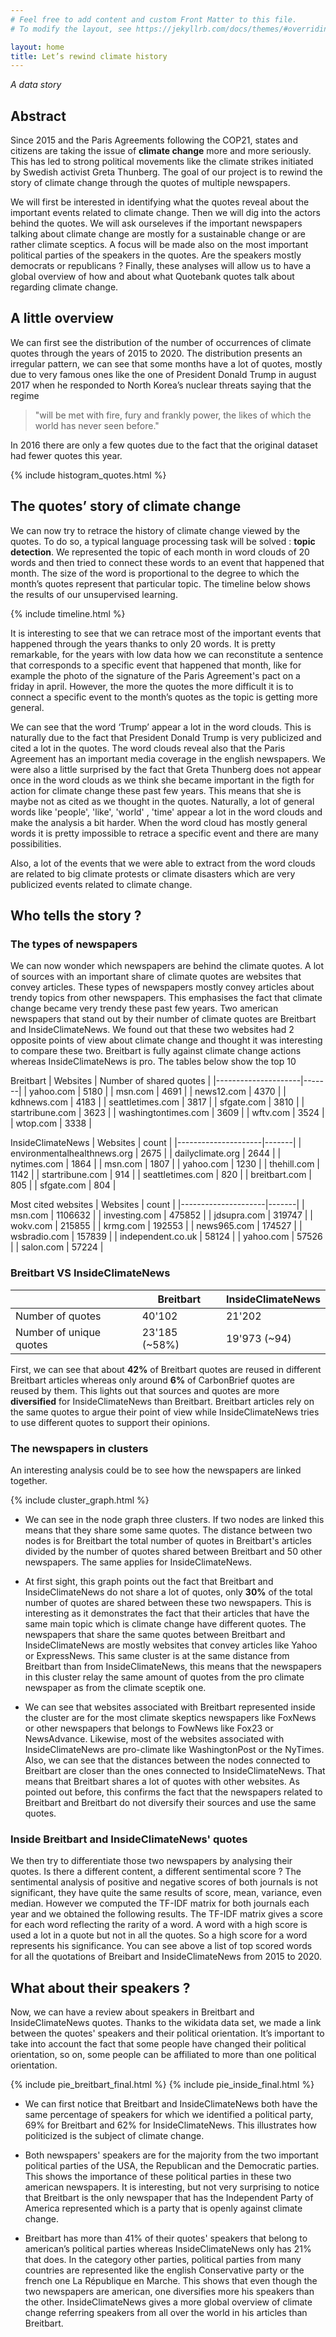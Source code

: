 ```yaml
---
# Feel free to add content and custom Front Matter to this file.
# To modify the layout, see https://jekyllrb.com/docs/themes/#overriding-theme-defaults

layout: home
title: Let’s rewind climate history 
---
```


*A data story*

## Abstract

Since 2015 and the Paris Agreements following the COP21, states and citizens are taking the issue of **climate change** more and more seriously. This has led to strong political movements like the climate strikes initiated by Swedish activist Greta Thunberg. The goal of our project is to rewind the story of climate change through the quotes of multiple newspapers. 

We will first be interested in identifying what the quotes reveal about the important events related to climate change. Then we will dig into the actors behind the quotes. We will ask ourseleves if the important newspapers talking about climate change are mostly for a sustainable change or are rather climate sceptics.  A focus will be made also on the most important political parties of the speakers in the quotes. Are the speakers mostly democrats or republicans ? Finally, these analyses will allow us to have a global overview of how and about what Quotebank quotes talk about regarding climate change.

## A little overview

We can first see the distribution of the number of occurrences of climate quotes through the years of 2015 to 2020. The distribution presents an irregular pattern, we can see that some months have a lot of quotes, mostly due to very famous ones like the one of President Donald Trump in august 2017 when he responded to North Korea’s nuclear threats saying that the regime

> "will be met with fire, fury and frankly power, the likes of which the world has never seen before."

In 2016 there are only a few quotes due to the fact that the original dataset had fewer quotes this year. 

{% include histogram_quotes.html %}

## The quotes’ story of climate change 

We can now try to retrace the history of climate change viewed by the quotes. To do so, a typical language processing task will be solved :  **topic detection**. We represented the topic of each month in word clouds of 20 words and then tried to connect these words to an event that happened that month. The size of the word is proportional to the degree to which the month’s quotes represent that particular topic. The timeline below shows the results of our unsupervised learning. 

{% include timeline.html %}

It is interesting to see that we can retrace most of the important events that happened through the years thanks to only 20 words. It is pretty remarkable, for the years with low data how we can reconstitute a sentence that corresponds to a specific event that happened that month, like for example the photo of the signature of the Paris Agreement's pact on a friday in april. However, the more the quotes the more difficult it is to connect a specific event to the month’s quotes as the topic is getting more general.

We can see that the word ‘Trump’ appear a lot in the word clouds. This is naturally due to the fact that President Donald Trump is very publicized and cited a lot in the quotes. The word clouds reveal also that the Paris Agreement has an important media coverage in the english newspapers.  We were also a little surprised by the fact that Greta Thunberg does not appear once in the word clouds as we think she became important in the figth for action for climate change these past few years. This means that she is maybe not as cited as we thought in the quotes. Naturally, a lot of general words like 'people', 'like', 'world' , 'time' appear a lot in the word clouds and make the analysis a bit harder. When the word cloud has mostly general words it is pretty impossible to retrace a specific event and there are many possibilities.

Also, a lot of the events that we were able to extract from the word clouds are related to big climate protests or climate disasters which are very publicized events related to climate change. 


## Who tells the story ?

### The types of newspapers 

We can now wonder which newspapers are behind the climate quotes. A lot of sources with an important share of climate quotes are websites that convey articles. These types of newspapers mostly convey articles about trendy topics from other newspapers. This emphasises the fact that climate change became very trendy these past few years. Two american newspapers that stand out by their number of climate quotes are Breitbart and InsideClimateNews. We found out that these two websites had 2 opposite points of view about climate change and thought it was interesting to compare these two. Breitbart is fully against climate change actions whereas InsideClimateNews is pro. The tables below show the top 10 

Breitbart
| Websites          | Number of shared quotes |
|---------------------|-------|
| yahoo.com           | 5180 |
| msn.com             | 4691 |
| news12.com          | 4370 |
| kdhnews.com         | 4183 |
| seattletimes.com    | 3817 |
| sfgate.com          | 3810 |
| startribune.com     | 3623 |
| washingtontimes.com | 3609 |
| wftv.com            | 3524 |
| wtop.com            | 3338 |

InsideClimateNews
| Websites            | count |
|---------------------|-------|
| environmentalhealthnews.org   | 2675 |
| dailyclimate.org              | 2644 |
| nytimes.com                   | 1864 |
| msn.com                       | 1807 |
| yahoo.com                     | 1230 |
| thehill.com                   | 1142 |
| startribune.com                | 914 |
| seattletimes.com               | 820 |
| breitbart.com                  | 805 |
| sfgate.com                     | 804 |

Most cited websites 
| Websites            | count |
|---------------------|-------|
| msn.com             | 1106632 |
| investing.com        | 475852 |
| jdsupra.com          | 319747 |
| wokv.com             | 215855 |
| krmg.com             | 192553 |
| news965.com          | 174527 |
| wsbradio.com         | 157839 |
| independent.co.uk     | 58124 |
| yahoo.com             | 57526 |
| salon.com             | 57224 |

### Breitbart VS InsideClimateNews

| | Breitbart | InsideClimateNews |
|-|-----------|-------------|
| Number of quotes | 40'102 | 21'202 |
| Number of unique quotes | 23'185 (~58%) | 19'973 (~94) |

First, we can see that about **42%** of Breitbart quotes are reused in different Breitbart articles whereas only around **6%** of CarbonBrief quotes are reused by them. This lights out that sources and quotes are more **diversified** for InsideClimateNews than Breitbart. Breitbart articles rely on the same quotes to argue their point of view while InsideClimateNews tries to use different quotes to support their opinions.  

### The newspapers in clusters 

An interesting analysis could be to see how the newspapers are linked together. 

{% include cluster_graph.html %}

- We can see in the node graph three clusters. If two nodes are linked this means that they share some same quotes. The distance between two nodes is for Breitbart the total number of quotes in Breitbart's articles divided by the number of quotes shared between Breitbart and  50 other newspapers. The same applies for InsideClimateNews.

- At first sight, this graph points out the fact that Breitbart and InsideClimateNews do not share a lot of quotes, only **30%** of the total number of quotes are shared between these two newspapers. This is interesting as it demonstrates the fact that their articles that have the same main topic which is climate change have different quotes. The newspapers that share the same quotes between Breitbart and InsideClimateNews are mostly websites that convey articles like Yahoo or ExpressNews. This same cluster is at the same distance from Breitbart than from InsideClimateNews, this means that the newspapers in this cluster relay the same amount of quotes from the pro climate newspaper as from the climate sceptik one. 

- We can see that websites associated with Breitbart represented inside the cluster are for the most climate skeptics newspapers like FoxNews or other newspapers that belongs to FowNews like Fox23 or NewsAdvance. Likewise, most of the websites associated with InsideClimateNews are pro-climate like WashingtonPost or the NyTimes. Also, we can see that the distances between the nodes connected to Breitbart are closer than the ones connected to InsideClimateNews. That means that Breitbart shares a lot of quotes with other websites. As pointed out before, this confirms the fact that the newspapers related to Breitbart and Breitbart do not diversify their sources and use the same quotes.


### Inside Breitbart and InsideClimateNews' quotes

We then try to differentiate those two newspapers by analysing their quotes. Is there a different content, a different sentimental score ? The sentimental analysis of positive and negative scores of both journals is not significant, they have quite the same results of score, mean, variance, even median. However we computed the TF-IDF matrix for both journals each year and we obtained the following results. The TF-IDF matrix gives a score for each word reflecting the rarity of a word. A word with a high score is used a lot in a quote but not in all the quotes. So a high score for a word represents his significance. You can see above a list of top scored words for all the quotations of Breibart and InsideClimateNews from 2015 to 2020. 


## What about their speakers ? 

Now, we can have a review about speakers in Breitbart and InsideClimateNews quotes. Thanks to the wikidata data set, we made a link between the quotes' speakers and their political orientation. It’s important to take into account the fact that some people have changed their political orientation, so on, some people can be affiliated to more than one political orientation. 

{% include pie_breitbart_final.html %}
{% include pie_inside_final.html %}
 
- We can first notice that Breitbart and InsideClimateNews both have the same percentage of speakers for which we identified a political party, 69% for Breitbart and 62% for InsideClimateNews. This illustrates how politicized is the subject of climate change.  

- Both newspapers' speakers are for the majority from the two important political parties of the USA, the Republican and the Democratic parties. This shows the importance of these political parties in these two american newspapers. It is interesting, but not very surprising to notice that Breitbart is the only newspaper that has the Independent Party of America represented which is a party that is openly against climate change.

- Breitbart has more than 41% of their quotes' speakers that belong to american’s political parties whereas InsideClimateNews only has 21% that does. In the category other parties, political parties from many countries are represented like the english Conservative party or the french one La République en Marche. This shows that even though the two newspapers are american, one diversifies more his speakers than the other. InsideClimateNews gives a more global overview of climate change referring speakers from all over the world in his articles than Breitbart. 


